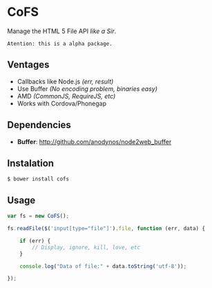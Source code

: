 # CoFS

Manage the HTML 5 File API *like a Sir*.

    Atention: this is a alpha package.

## Ventages

* Callbacks like Node.js *(err, result)*
* Use Buffer *(No encoding problem, binaries easy)*
* AMD *(CommonJS, RequireJS, etc)*
* Works with Cordova/Phonegap

## Dependencies

* **Buffer**: http://github.com/anodynos/node2web_buffer

## Instalation

    $ bower install cofs

## Usage

```JavaScript
var fs = new CoFS();

fs.readFile($('input[type="file"]').file, function (err, data) {

    if (err) {
        // Display, ignore, kill, love, etc
    }

    console.log("Data of file:" + data.toString('utf-8'));

});

```
